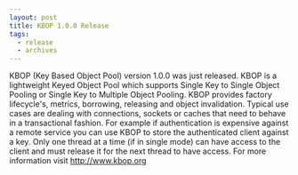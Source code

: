 ```yaml
---
layout: post
title: KBOP 1.0.0 Release
tags:
  - release
  - archives
---
```


KBOP (Key Based Object Pool) version 1.0.0 was just released.  KBOP is a lightweight Keyed Object Pool which supports Single Key to Single Object Pooling or Single Key to Multiple Object Pooling. KBOP provides factory lifecycle's, metrics, borrowing, releasing and object invalidation.  Typical use cases are dealing with connections, sockets or caches that need to behave in a transactional fashion.  For example if authentication is expensive against a remote service you can use KBOP to store the authenticated client against a key.  Only one thread at a time (if in single mode) can have access to the client and must release it for the next thread to have access.  For more information visit <a href="http://www.kbop.org" target="_blank">http://www.kbop.org</a>